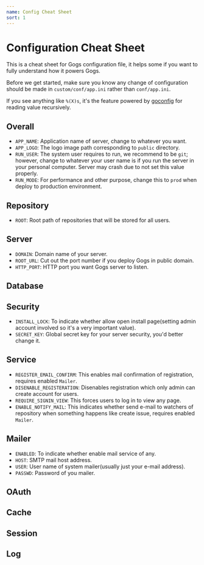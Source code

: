 ```yaml
---
name: Config Cheat Sheet
sort: 1
---
```


# Configuration Cheat Sheet

This is a cheat sheet for Gogs configuration file, it helps some if you want to fully understand how it powers Gogs.

Before we get started, make sure you know any change of configuration should be made in `custom/conf/app.ini` rather than `conf/app.ini`.

If you see anything like `%(X)s`, it's the feature powered by [goconfig](https://github.com/Unknwon/goconfig) for reading value recursively.

## Overall

- `APP_NAME`: Application name of server, change to whatever you want.
- `APP_LOGO`: The logo image path corresponding to `public` directory.
- `RUN_USER`: The system user requires to run, we recommend to be `git`; however, change to whatever your user name is if you run the server in your personal computer. Server may crash due to not set this value properly.
- `RUN_MODE`: For performance and other purpose, change this to `prod` when deploy to production environment.

## Repository

- `ROOT`: Root path of repositories that will be stored for all users.

## Server

- `DOMAIN`: Domain name of your server.
- `ROOT_URL`: Cut out the port number if you deploy Gogs in public domain.
- `HTTP_PORT`: HTTP port you want Gogs server to listen.

## Database

## Security

- `INSTALL_LOCK`: To indicate whether allow open install page(setting admin account involved so it's a very important value).
- `SECRET_KEY`: Global secret key for your server security, you'd better change it.

## Service

- `REGISTER_EMAIL_CONFIRM`: This enables mail confirmation of registration, requires enabled `Mailer`.
- `DISENABLE_REGISTERATION`: Disenables registration which only admin can create account for users.
- `REQUIRE_SIGNIN_VIEW`: This forces users to log in to view any page.
- `ENABLE_NOTIFY_MAIL`: This indicates whether send e-mail to watchers of repository when something happens like create issue, requires enabled `Mailer`.

## Mailer

- `ENABLED`: To indicate whether enable mail service of any.
- `HOST`: SMTP mail host address.
- `USER`: User name of system mailer(usually just your e-mail address).
- `PASSWD`: Password of you mailer.

## OAuth

## Cache

## Session

## Log
